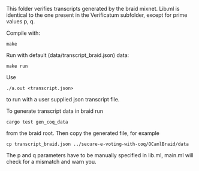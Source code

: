 This folder verifies transcripts generated by the braid mixnet. Lib.ml is identical to the one present in the Verificatum subfolder, except for prime values p, q.

Compile with:

    make

Run with default (data/transcript_braid.json) data:

    make run

Use

    ./a.out <transcript.json>

to run with a user supplied json transcript file.

To generate transcript data in braid run

    cargo test gen_coq_data

from the braid root. Then copy the generated file, for example

    cp transcript_braid.json ../secure-e-voting-with-coq/OCamlBraid/data

The p and q parameters have to be manually specified in lib.ml, main.ml will check for a mismatch and warn you.